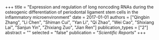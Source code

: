 +++
title = "Expression and regulation of long noncoding RNAs during the osteogenic differentiation of periodontal ligament stem cells in the inflammatory microenvironment"
date = 2017-01-01
authors = ["Qingbin Zhang", "Li Chen", "Shiman Cui", "Yan Li", "Qi Zhao", "Wei Cao", "Shixiang Lai", "Sanjun Yin", "Zhixiang Zuo", "Jian Ren"]
publication_types = ["2"]
abstract = ""
selected = "false"
publication = "*Scientific Reports*"
+++

